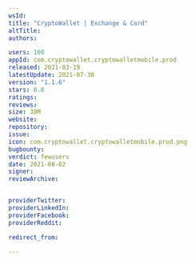 ```yaml
---
wsId: 
title: "CryptoWallet | Exchange & Card"
altTitle: 
authors:

users: 100
appId: com.cryptowallet.cryptowalletmobile.prod
released: 2021-03-19
latestUpdate: 2021-07-30
version: "1.1.6"
stars: 0.0
ratings: 
reviews: 
size: 38M
website: 
repository: 
issue: 
icon: com.cryptowallet.cryptowalletmobile.prod.png
bugbounty: 
verdict: fewusers
date: 2021-08-02
signer: 
reviewArchive:


providerTwitter: 
providerLinkedIn: 
providerFacebook: 
providerReddit: 

redirect_from:

---
```



